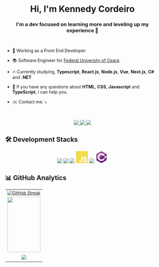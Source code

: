 <h1 align="center">Hi, I'm Kennedy Cordeiro</h1>
<h3 align="center">I'm a dev focused on learning more and leveling up my experience 🚀</h3></br>

+ 🔭 Working as a Front End Developer.

+ 📚 Software Engineer for <a href="https://www.ufc.br/">Federal University of Ceará</a>.

+ 🔥 Currently studying, <b>Typescript</b>, <b>React.js</b>, <b>Node.js</b>, <b>Vue</b>, <b>Next.js</b>,  <b>C#</b> and <b>.NET</b>

+ 💬 If you have any questions about <b>HTML</b>, <b>CSS</b>, <b>Javascript</b> and <b>TypeScript</b>, I can help you.
</p>

+ ✉️ Contact me: ⤵️
</br>

<p align="center">
  <a href="https://web.whatsapp.com/send?phone=558899418159" alt="WhatsApp" target="_blank">
    <img src="https://img.shields.io/badge/WhatsApp-25d366?style=for-the-badge&logo=whatsapp&logoColor=white"/>
  </a>
  <a href="https://www.linkedin.com/in/kennedy-cordeiro-b05186198/" alt="Linkedin" target="_blank">
    <img src="https://img.shields.io/badge/Linkedin-0e76a8?style=for-the-badge&logo=Linkedin&logoColor=white"/>
  </a>
  <a href="https://www.instagram.com/_kennedycordeiro" alt="Instagram" target="_blank">
    <img src="https://img.shields.io/badge/Instagram-DF0174?style=for-the-badge&logo=instagram&logoColor=white"/>
  </a>
</p>  

## 🛠 Development Stacks
<p align="center">
  <img src="https://i.imgur.com/TsyugKp.png" width="40"/>
  <img src="https://i.imgur.com/9x0bCOp.png" width="40"/>
  <img src="https://i.imgur.com/RffZy7A.png" width="40"/>
  <img src="https://raw.githubusercontent.com/devicons/devicon/master/icons/javascript/javascript-plain.svg" width="40">
  <img src="https://i.imgur.com/aHUb5YG.png" width="40"/>
  <img src="https://raw.githubusercontent.com/devicons/devicon/master/icons/csharp/csharp-original.svg" width="40">
</p>

## 📊 GitHub Analytics

<table align="center">
  <tr>
    <td align="center">
      <a href="https://github.com/KennedyCordeiro">
        <img src="https://streak-stats.demolab.com?user=KennedyCordeiro&theme=dracula&border_radius=5&locale=pt_BR&date_format=j%20M%5B%20Y%5D&include_all_commits=true" alt="GitHub Streak" />
      </a>
    </td>
  </tr>
  <tr>
    <td align="center">
      <a href="https://github.com/KennedyCordeiro">
        <img height="180em" width="100%" src="https://github-readme-stats.vercel.app/api?username=KennedyCordeiro&theme=dracula&border_radius=5&date_format=j%20M%5B%20Y%5D&include_all_commits=true"/>
      </a>
    </td>
  </tr>
  <tr>
    <td align="center">
      <a href="https://github.com/KennedyCordeiro">
        <img height="180em" src="https://github-readme-stats.vercel.app/api/top-langs/?username=KennedyCordeiro&hide=dockerfile,shell,ejs&hide_border=true&layout=compact&langs_count=7&theme=github_dark"/>
      </a>
    </td>
  </tr>
</table>

